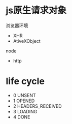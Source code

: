 # js原生请求对象

浏览器环境

- XHR
- AtiveXObject

node

- http



# life cycle

- 0 UNSENT
- 1 OPENED
- 2 HEADERS_RECEIVED
- 3 LOADING
- 4 DONE

​						